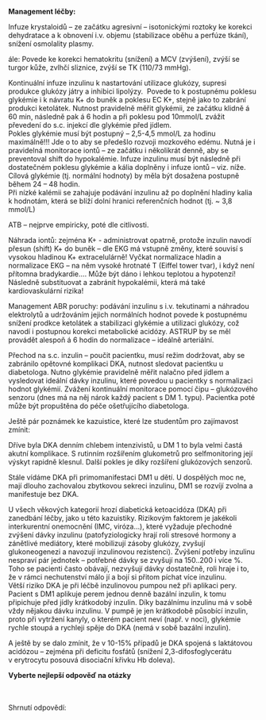 
<div class="w3-row">
<div class="w3-half">


<bdl-tabs idlist="krystaloidy,inzulin,glykemie,kalemie,ABR,ketoacidoza,ketoacidoza2" 
  titlelist="Léčba kr.,Inzulin,Glykémie,Kalémie,ABR,Ketoacidóza,DKA 2"></bdl-tabs>
<div class="w3-khaki w3-large w3-padding w3-margin">  

**Management léčby:**

<div id="krystaloidy">

Infuze krystaloidů – ze začátku agresivní – isotonickými roztoky ke korekci dehydratace a k obnovení i.v. objemu (stabilizace oběhu a perfúze tkání), snížení osmolality plasmy.

ále: Povede ke korekci hematokritu (snížení) a MCV (zvýšení), zvýší se turgor kůže, zvlhčí sliznice, zvýší se TK (110/73 mmHg).
</div>
<div id="inzulin">
Kontinuální infuze inzulinu k nastartování utilizace glukózy, supresi produkce glukózy játry a inhibici lipolýzy.  Povede to k postupnému poklesu glykémie i k návratu K+ do buněk a poklesu EC K+, stejně jako to zabrání produkci ketolátek. Nutnost pravidelně měřit glykémii, ze začátku klidně á 60 min, následně pak á 6 hodin a při poklesu pod 10mmol/L zvážit převedení do s.c. injekcí dle glykémie před jídlem.
</div>
<div id="glykemie">
Pokles glykémie musí být postupný – 2,5-4,5 mmol/L za hodinu maximálně!!! Jde o to aby se předešlo rozvoji mozkového edému. Nutná je i pravidelná monitorace iontů – ze začátku i několikrát denně, aby se preventoval shift do hypokalémie. Infuze inzulinu musí být následně při dostatečném poklesu glykémie a kália doplněny i infuze iontů – viz. níže. Cílová glykémie (tj. normální hodnoty) by měla být dosažena postupně během 24 – 48 hodin.
</div>
<div id="kalemie">
Při nízké kalémii se zahajuje podávání inzulinu až po doplnění hladiny kalia k hodnotám, která se blíží dolní hranici referenčních hodnot (tj. ~ 3,8 mmol/L)

ATB – nejprve empiricky, poté dle citlivosti.

Náhrada iontů: zejména K+ - administrovat opatrně, protože inzulin navodí přesun (shift) K+ do buněk – dle EKG má vstupně změny, které souvisí s vysokou hladinou K+ extracelulárně! Vyčkat normalizace hladin a normalizace EKG – na něm vysoké hrotnaté T (Eiffel tower tvar), i když není přítomna bradykardie…. Může být dáno i lehkou teplotou a hypotenzí! Následně substituovat a zabránit hypokalémii, která má také kardiovaskulární rizika!
</div>
<div id="ABR">
Management ABR poruchy: podávání inzulinu s i.v. tekutinami a náhradou elektrolytů a udržováním jejich normálních hodnot povede k postupnému snížení prodkce ketolátek a stabilizaci glykémie a utilizaci glukózy, což navodí i postupnou korekci metabolické acidózy. ASTRUP by se měl provádět alespoň á 6 hodin do normalizace – ideálně arteriální.

Přechod na s.c. inzulin – poučit pacientku, musí režim dodržovat, aby se zabránilo opětovné komplikaci DKA, nutnost sledovat pacientku u diabetologa. Nutno glykémie pravidelně měřit nalačno před jídlem a vysledovat ideální dávky inzulinu, které povedou u pacientky s normalizaci hodnot glykémií. Zvážení kontinuální monitorace pomocí čipu – glukózového senzoru (dnes má na něj nárok každý pacient s DM 1. typu). Pacientka poté může být propuštěna do péče ošetřujícího diabetologa.

Ještě pár poznámek ke kazuistice, které lze studentům pro zajímavost zmínit:

Dříve byla DKA denním chlebem intenzivistů, u DM 1 to byla velmi častá akutní komplikace. S rutinním rozšířením glukometrů pro selfmonitoring její výskyt rapidně klesnul. Další pokles je díky rozšíření glukózových senzorů.

Stále vídáme DKA při primomanifestaci DM1 u dětí. U dospělých moc ne, mají dlouho zachovalou zbytkovou sekreci inzulinu, DM1 se rozvíjí zvolna a manifestuje bez DKA.
</div>
<div id="ketoacidoza">
U všech věkových kategorií hrozí diabetická ketoacidóza (DKA) při zanedbání léčby, jako u této kazuistiky. Rizikovým faktorem je jakékoli interkurentní onemocnění (IMC, viróza…), které vyžaduje přechodné zvýšení dávky inzulinu (patofyziologicky hrají roli stresové hormony a zánětlivé mediátory, které mobilizují zásoby glukózy, zvyšují glukoneogenezi a navozují inzulinovou rezistenci). Zvýšení potřeby inzulinu nespraví pár jednotek – potřebné dávky se zvyšují na 150..200 i více %. Toho se pacienti často obávají, nezvyšují dávky dostatečně, roli hraje i to, že v rámci nechutenství málo jí a bojí si přitom píchat více inzulinu.
</div>
<div id="ketoacidoza2">
Větší riziko DKA je při léčbě inzulinovou pumpou než při aplikaci pery. Pacient s DM1 aplikuje perem jednou denně bazální inzulin, k tomu připichuje před jídly krátkodobý inzulin. Díky bazálnímu inzulinu má v sobě vždy nějakou dávku inzulinu. V pumpě je jen krátkodobě působící inzulin, proto při vytržení kanyly, o kterém pacient neví (např. v noci), glykémie rychle stoupá a rychleji spěje do DKA (nemá v sobě bazální inzulin).

A ještě by se dalo zmínit, že v 10-15% případů je DKA spojená s laktátovou acidózou – zejména při deficitu fosfátů (snížení 2,3-difosfoglycerátu v erytrocytu posouvá disociační křivku Hb doleva).
</div>






</div>

</div>
<div class="w3-half w3-padding w3-large">

**Vyberte nejlepší odpověď na otázky**
<bdl-quizx id="q20" type="choice2" 
          question="Infuze krystaloidů v rámci léčby diabetické ketoacidózy se:" 
          answers="je ze začátku agresivní, isotonickými roztoky ke korekci dehydratace a k obnovení i.v. objemu|je ze začátku agresivní, hyperosmolárními roztoky ke korekci dehydratace a k obnovení i.v. objemu|ze začátku se nepoužívá, důležitá je okamžitá bolusová aplikace inzulinu ke korekci hyperglykémie" 
          correctoptions="true|false|false" 
          explanations="ano|ne|ne" 
          buttontitle="zkontrolovat odpověď" ></bdl-quizx>
<bdl-quizx id="q21" type="choice2" 
          question="Ke snížení hyperglykémie a nastartování utilizace glukózy:" 
          answers="zahájíme kontinuální infuzi inzulinu|zahájíme kontinuální infuzi kortizolu|zahájíme kontinuální infuzi glukagonu|zahájíme kontinuální infuzi IGF-1 hormonu (insulin-like Growth factor hormone)" 
          correctoptions="true|false|false|false" 
          explanations="ano|ne|ne|ne" 
          buttontitle="zkontrolovat odpověď" ></bdl-quizx>      
<bdl-quizx id="q22" type="choice2" 
          question="Rychlost poklesu glykémie:" 
          answers="nezáleží na tom, je potřeba snižovat co nejrychleji, pacient je v kómatu, hrozí exitus|musí být pomalá - max. 2,5 - 4,5 mmol/L za hodinu" 
          correctoptions="false|true" 
          explanations="ne|ano" 
          buttontitle="zkontrolovat odpověď" ></bdl-quizx>
<bdl-quizx id="q23" type="choice2" 
          question="Proč musí být rychlost snižování glykémie pomalá?" 
          answers="aby se rychlou změnou osmolarity vnitřního prostředí nezpůsobil mozkový edém|aby nedošlo k rychlému rozvoji těžké hypokálémie|aby se extracelulárně v krvi zachoval dostatečný energetický pool pro životně důležité orgány" 
          correctoptions="true|true|false" 
          explanations="ano|ano|ne" 
          buttontitle="zkontrolovat odpověď" ></bdl-quizx>          
<bdl-quizx id="q24" type="choice2" 
          question="Inzulin při hyperglykémii v rámci DKA navodí:" 
          answers="shift kalia do buněk|shift glukózy do buněk|shift H+ do buněk|shift glukózy z buněk, která je k dispozici pro životně důležité orgány" 
          correctoptions="true|true|false|false" 
          explanations="ano|ano|ne|ne" 
          buttontitle="zkontrolovat odpověď" ></bdl-quizx> 
<bdl-quizx id="q25" type="choice2" 
          question="DKA je častější komplikací u diabetes mellitus typu:" 
          answers="I|II (ale nastat může)|II (nastat nemůže za žádných okolností)" 
          correctoptions="true|false|false" 
          explanations="ano|ne|ne" 
          buttontitle="zkontrolovat odpověď"></bdl-quizx>          

<bdl-quizx id="q26" type="choice2" 
          question="Hladinu glykémie přímo ovlivňuje:" 
          answers="inzulin|glukagon|růstový hormon|katecholaminy|hormony štítné žlázy|aldosteron|glukokortikoidy|melatonin|leptin" 
          correctoptions="true|true|true|true|true|false|true|false|true" 
          explanations="ano|ano|ano|ano|ano|ne|ano|ne|ano" 
          buttontitle="zkontrolovat odpověď"></bdl-quizx>     
<bdl-quizx id="q27" type="choice2" 
          question="Může být DKA doprovázena laktátovou acidózou?" 
          answers="ano může|ne nemůže" 
          correctoptions="true|false" 
          explanations="ano|ne" 
          buttontitle="zkontrolovat odpověď"></bdl-quizx>
<bdl-quiz-summary id="qs">
  Shrnutí odpovědí:
</bdl-quiz-summary>             
<bdl-quiz-control ids="q20,q21,q22,q23,q24,q25,q26,q27,qs"></bdl-quiz-control>


</div>
</div>
